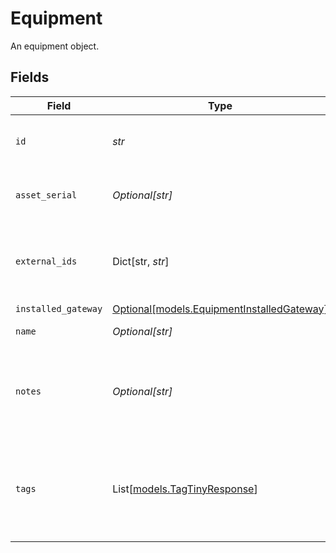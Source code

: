 # Equipment

An equipment object.


## Fields

| Field                                                                                      | Type                                                                                       | Required                                                                                   | Description                                                                                | Example                                                                                    |
| ------------------------------------------------------------------------------------------ | ------------------------------------------------------------------------------------------ | ------------------------------------------------------------------------------------------ | ------------------------------------------------------------------------------------------ | ------------------------------------------------------------------------------------------ |
| `id`                                                                                       | *str*                                                                                      | :heavy_check_mark:                                                                         | Unique Samsara ID for the equipment.                                                       | 112                                                                                        |
| `asset_serial`                                                                             | *Optional[str]*                                                                            | :heavy_minus_sign:                                                                         | An equipment identification number.                                                        | 1FUJA6BD31LJ09646                                                                          |
| `external_ids`                                                                             | Dict[str, *str*]                                                                           | :heavy_minus_sign:                                                                         | The [external IDs](https://developers.samsara.com/docs/external-ids) for the given object. | {<br/>"maintenanceId": "250020",<br/>"payrollId": "ABFS18600"<br/>}                        |
| `installed_gateway`                                                                        | [Optional[models.EquipmentInstalledGateway]](../models/equipmentinstalledgateway.md)       | :heavy_minus_sign:                                                                         | N/A                                                                                        |                                                                                            |
| `name`                                                                                     | *Optional[str]*                                                                            | :heavy_minus_sign:                                                                         | Name of the equipment.                                                                     | Crane A7                                                                                   |
| `notes`                                                                                    | *Optional[str]*                                                                            | :heavy_minus_sign:                                                                         | Notes about a piece of equipment. Samsara supports a maximum of 255 chars.                 | These are notes about this given equipment.                                                |
| `tags`                                                                                     | List[[models.TagTinyResponse](../models/tagtinyresponse.md)]                               | :heavy_minus_sign:                                                                         | An array of all tag mini-objects that are associated with the given equipment.             |                                                                                            |